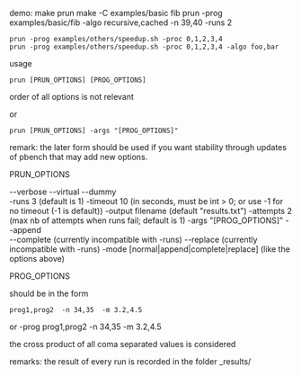 

demo:
	make prun
	make -C examples/basic fib
	prun -prog examples/basic/fib -algo recursive,cached -n 39,40 -runs 2

	prun -prog examples/others/speedup.sh -proc 0,1,2,3,4
	prun -prog examples/others/speedup.sh -proc 0,1,2,3,4 -algo foo,bar


usage

	prun [PRUN_OPTIONS] [PROG_OPTIONS] 

order of all options is not relevant

or

	prun [PRUN_OPTIONS] -args "[PROG_OPTIONS]" 

remark: the later form should be used if you want stability through updates of pbench that may add new options.



PRUN_OPTIONS

 --verbose
 --virtual
 --dummy  
 -runs 3  (default is 1)
 -timeout 10   (in seconds, must be int > 0; or use -1 for no timeout (-1 is default))
 -output  filename  (default "results.txt")
 -attempts 2  (max nb of attempts when runs fail; default is 1)
 -args "[PROG_OPTIONS]" 
 --append  
 --complete  (currently incompatible with -runs)
 --replace   (currently incompatible with -runs)
 -mode [normal|append|complete|replace]   (like the options above)

PROG_OPTIONS

should be in the form

	prog1,prog2  -n 34,35  -m 3.2,4.5
or
	-prog prog1,prog2  -n 34,35  -m 3.2,4.5

the cross product of all coma separated values is considered



remarks:
  the result of every run is recorded in the folder _results/